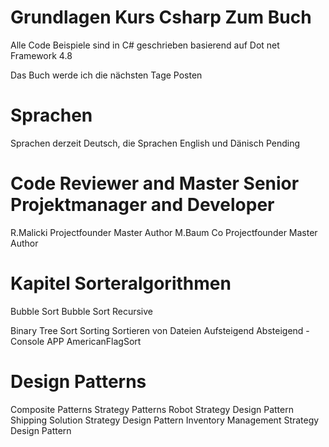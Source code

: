 # Grundlagen Kurs Csharp Zum Buch 

Alle Code Beispiele sind in C# geschrieben basierend auf Dot net Framework 4.8

Das Buch werde ich die nächsten Tage Posten

# Sprachen 
Sprachen derzeit Deutsch, die Sprachen English und Dänisch Pending

# Code Reviewer and Master Senior Projektmanager and Developer
R.Malicki   Projectfounder    Master  Author
M.Baum      Co Projectfounder Master  Author


# Kapitel Sorteralgorithmen
  Bubble Sort
  Bubble Sort Recursive

  Binary Tree Sort  Sorting Sortieren von Dateien Aufsteigend Absteigend - Console APP 
  AmericanFlagSort

# Design Patterns
  Composite Patterns
  Strategy Patterns
    Robot Strategy Design Pattern  
    Shipping Solution Strategy Design Pattern
    Inventory Management Strategy Design Pattern
